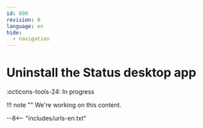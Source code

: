 ```yaml
---
id: 600
revision: 0
language: en
hide:
  - navigation
---
```


# Uninstall the Status desktop app

 :octicons-tools-24: In progress

!!! note ""
     We're working on this content.

--8<-- "includes/urls-en.txt"
